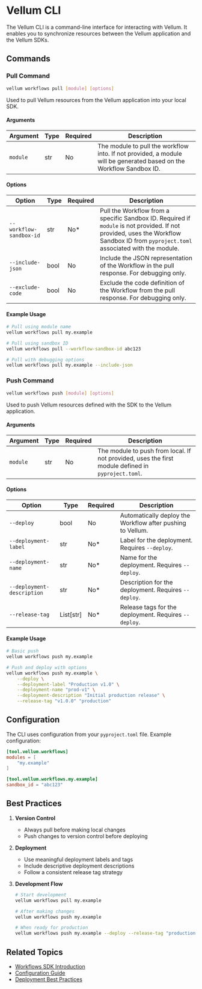 # Vellum CLI

The Vellum CLI is a command-line interface for interacting with Vellum. It enables you to synchronize resources between the Vellum application and the Vellum SDKs.

## Commands

### Pull Command

```bash
vellum workflows pull [module] [options]
```

Used to pull Vellum resources from the Vellum application into your local SDK.

#### Arguments

| Argument | Type | Required | Description |
|----------|------|----------|-------------|
| `module` | str | No | The module to pull the workflow into. If not provided, a module will be generated based on the Workflow Sandbox ID. |

#### Options

| Option | Type | Required | Description |
|--------|------|----------|-------------|
| `--workflow-sandbox-id` | str | No* | Pull the Workflow from a specific Sandbox ID. Required if `module` is not provided. If not provided, uses the Workflow Sandbox ID from `pyproject.toml` associated with the module. |
| `--include-json` | bool | No | Include the JSON representation of the Workflow in the pull response. For debugging only. |
| `--exclude-code` | bool | No | Exclude the code definition of the Workflow from the pull response. For debugging only. |

#### Example Usage

```bash
# Pull using module name
vellum workflows pull my.example

# Pull using sandbox ID
vellum workflows pull --workflow-sandbox-id abc123

# Pull with debugging options
vellum workflows pull my.example --include-json
```

### Push Command

```bash
vellum workflows push [module] [options]
```

Used to push Vellum resources defined with the SDK to the Vellum application.

#### Arguments

| Argument | Type | Required | Description |
|----------|------|----------|-------------|
| `module` | str | No | The module to push from local. If not provided, uses the first module defined in `pyproject.toml`. |

#### Options

| Option | Type | Required | Description |
|--------|------|----------|-------------|
| `--deploy` | bool | No | Automatically deploy the Workflow after pushing to Vellum. |
| `--deployment-label` | str | No* | Label for the deployment. Requires `--deploy`. |
| `--deployment-name` | str | No* | Name for the deployment. Requires `--deploy`. |
| `--deployment-description` | str | No* | Description for the deployment. Requires `--deploy`. |
| `--release-tag` | List[str] | No* | Release tags for the deployment. Requires `--deploy`. |

#### Example Usage

```bash
# Basic push
vellum workflows push my.example

# Push and deploy with options
vellum workflows push my.example \
    --deploy \
    --deployment-label "Production v1.0" \
    --deployment-name "prod-v1" \
    --deployment-description "Initial production release" \
    --release-tag "v1.0.0" "production"
```

## Configuration

The CLI uses configuration from your `pyproject.toml` file. Example configuration:

```toml
[tool.vellum.workflows]
modules = [
    "my.example"
]

[tool.vellum.workflows.my.example]
sandbox_id = "abc123"
```

## Best Practices

1. **Version Control**
   - Always pull before making local changes
   - Push changes to version control before deploying

2. **Deployment**
   - Use meaningful deployment labels and tags
   - Include descriptive deployment descriptions
   - Follow a consistent release tag strategy

3. **Development Flow**

   ```bash
   # Start development
   vellum workflows pull my.example
   
   # After making changes
   vellum workflows push my.example
   
   # When ready for production
   vellum workflows push my.example --deploy --release-tag "production"
   ```

## Related Topics

- [Workflows SDK Introduction](/developers/workflows-sdk/introduction)
- [Configuration Guide](/developers/workflows-sdk/configuration)
- [Deployment Best Practices](/developers/workflows-sdk/deployment)
